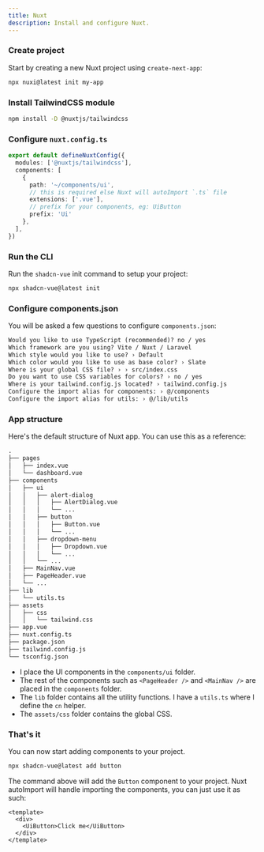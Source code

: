 ```yaml
---
title: Nuxt
description: Install and configure Nuxt.
---
```


<Steps>

### Create project

Start by creating a new Nuxt project using `create-next-app`:

```bash
npx nuxi@latest init my-app
```

### Install TailwindCSS module

```bash
npm install -D @nuxtjs/tailwindcss
```

### Configure `nuxt.config.ts`

```ts
export default defineNuxtConfig({
  modules: ['@nuxtjs/tailwindcss'],
  components: [
    {
      path: '~/components/ui',
      // this is required else Nuxt will autoImport `.ts` file
      extensions: ['.vue'],
      // prefix for your components, eg: UiButton
      prefix: 'Ui'
    },
  ],
})
```



### Run the CLI

Run the `shadcn-vue` init command to setup your project:

```bash
npx shadcn-vue@latest init
```

### Configure components.json

You will be asked a few questions to configure `components.json`:

```txt showLineNumbers
Would you like to use TypeScript (recommended)? no / yes
Which framework are you using? Vite / Nuxt / Laravel
Which style would you like to use? › Default
Which color would you like to use as base color? › Slate
Where is your global CSS file? › › src/index.css
Do you want to use CSS variables for colors? › no / yes
Where is your tailwind.config.js located? › tailwind.config.js
Configure the import alias for components: › @/components
Configure the import alias for utils: › @/lib/utils 
```

### App structure

Here's the default structure of Nuxt app. You can use this as a reference:

```txt {6-16,20-21}
. 
├── pages
│   ├── index.vue
│   └── dashboard.vue
├── components
│   ├── ui
│   │   ├── alert-dialog
│   │   │   ├── AlertDialog.vue
│   │   │   └── ...
│   │   ├── button
│   │   │   ├── Button.vue
│   │   │   └── ...
│   │   ├── dropdown-menu
│   │   │   ├── Dropdown.vue
│   │   │   └── ...
│   │   └── ...
│   ├── MainNav.vue
│   ├── PageHeader.vue
│   └── ...
├── lib
│   └── utils.ts
├── assets
│   ├── css
│   │   └── tailwind.css
├── app.vue
├── nuxt.config.ts
├── package.json
├── tailwind.config.js
└── tsconfig.json
```

- I place the UI components in the `components/ui` folder.
- The rest of the components such as `<PageHeader />` and `<MainNav />` are placed in the `components` folder.
- The `lib` folder contains all the utility functions. I have a `utils.ts` where I define the `cn` helper.
- The `assets/css` folder contains the global CSS.

### That's it

You can now start adding components to your project.

```bash
npx shadcn-vue@latest add button
```

The command above will add the `Button` component to your project. Nuxt autoImport will handle importing the components, you can just use it as such:

```vue {3}
<template>
  <div>
    <UiButton>Click me</UiButton>
  </div>
</template>
```

</Steps>